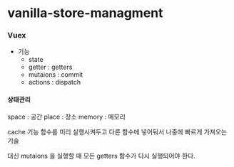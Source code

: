 # vanilla-store-managment

### Vuex

- 기능 
	- state
	- getter : getters 
	- mutaions : commit 
	- actions : dispatch 


#### 상태관리

space : 공간
place : 장소
memory : 메모리 


cache 기능 
함수를 미리 실행시켜두고 다른 함수에 넣어둬서 나중에 빠르게 가져오는 기술 

대신 mutaions 을 실행할 때 모든 getters 함수가 다시 실행되어야 한다.
